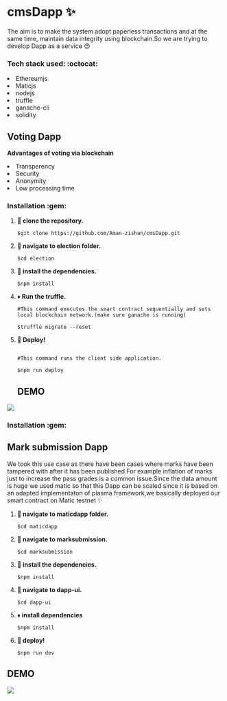 # cmsDapp :sparkles:
The aim is to make the system adopt paperless transactions and at the same time, maintain data integrity using blockchain.So we are trying to develop Dapp as a service :heart_eyes:

 <h3> Tech stack used: :octocat: </h3>

<li>Ethereumjs</li>
<li>Maticjs</li>
<li>nodejs</li>
<li>truffle</li>
<li>ganache-cli</li>
<li>solidity</li>


## Voting Dapp

**Advantages of voting via blockchain**
<li>Transperency</li>
<li>Security</li>
<li>Anonymity</li>
<li>Low processing time</li>

<h3>Installation :gem: </h3>

1. **:round_pushpin: clone the repository.**

   ```shell
   $git clone https://github.com/Aman-zishan/cmsDapp.git

   ```
2. **:checkered_flag: navigate to election folder.**

   ```shell
   $cd election

   ```
3. **:construction: install the dependencies.**

   ```shell
   $npm install

   ```
4. **:diamonds: Run the truffle.**

   ```shell
   #This command executes the smart contract sequentially and sets local blockchain network.(make sure ganache is running)
   
   $truffle migrate --reset

   ```
5. **:dart: Deploy!**
    ```shell
    
    #This command runs the client side application.
    
   $npm run deploy

   ```
   ## DEMO
   
![](demo1.gif) 
   
  <h3>Installation :gem: </h3>
  
## Mark submission Dapp
 We took this use case as there have been cases where marks have been tampered with after it has been published.For example inflation of marks just to increase the pass grades is a common issue.Since the data amount is huge we used matic so that this Dapp can be scaled since it is based on an adapted implementaton of plasma framework,we basically deployed our smart contract on Matic testnet :sparkles: 
   
1. **:round_pushpin: navigate to maticdapp folder.**

   ```shell
   $cd maticdapp

   ```
2. **:construction: navigate to marksubmission.**

   ```shell
   $cd marksubmission

   ```
3. **:checkered_flag: install the dependencies.**

   ```shell
   $npm install

   ```
3. **:construction: navigate to dapp-ui.**

   ```shell
   $cd dapp-ui

   ```
4. **:diamonds: install dependencies**
    ```shell
   $npm install
5. **:dart: deploy!**
    ```shell
   $npm run dev
   ```
  ## DEMO
   
![](demo2.gif) 

